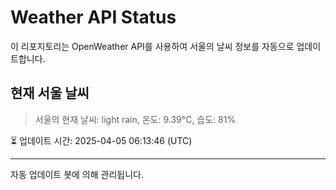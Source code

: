 
# Weather API Status

이 리포지토리는 OpenWeather API를 사용하여 서울의 날씨 정보를 자동으로 업데이트합니다.

## 현재 서울 날씨
> 서울의 현재 날씨: light rain, 온도: 9.39°C, 습도: 81%

⏳ 업데이트 시간: 2025-04-05 06:13:46 (UTC)

---
자동 업데이트 봇에 의해 관리됩니다.
